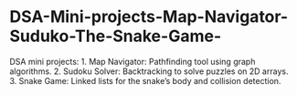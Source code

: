 # DSA-Mini-projects-Map-Navigator-Suduko-The-Snake-Game-
DSA mini projects:  1. Map Navigator: Pathfinding tool using graph algorithms. 2. Sudoku Solver: Backtracking to solve puzzles on 2D arrays. 3. Snake Game: Linked lists for the snake’s body and collision detection.
